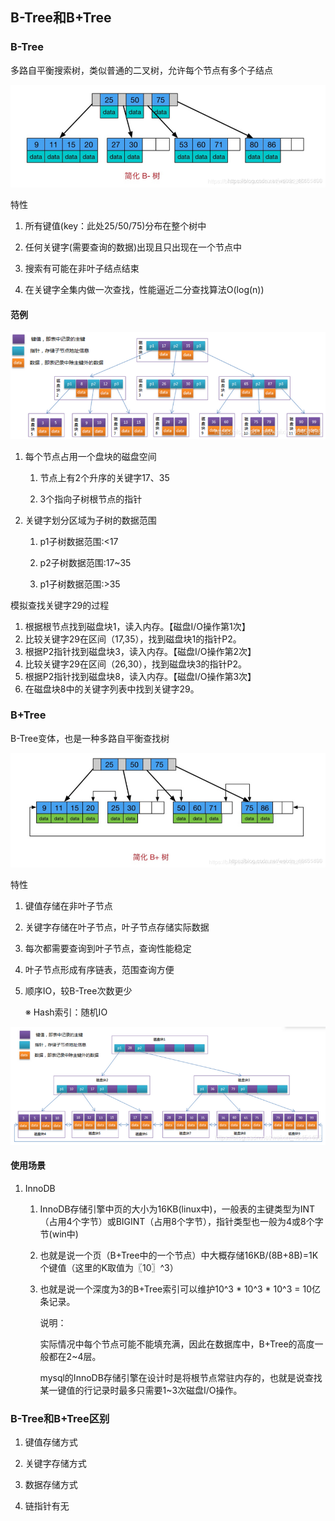 ## B-Tree和B+Tree

### B-Tree

多路自平衡搜索树，类似普通的二叉树，允许每个节点有多个子结点

![BTree.png](btree/BTree.png)

特性

1. 所有键值(key：此处25/50/75)分布在整个树中

2. 任何关键字(需要查询的数据)出现且只出现在一个节点中

3. 搜索有可能在非叶子结点结束

4. 在关键字全集内做一次查找，性能逼近二分查找算法O(log(n))

#### 范例

![BTreeSample.png](btree/BTreeSample.png)

1. 每个节点占用一个盘块的磁盘空间

    1. 节点上有2个升序的关键字17、35
    
    2. 3个指向子树根节点的指针
    
2. 关键字划分区域为子树的数据范围

    1. p1子树数据范围:<17
       
    1. p2子树数据范围:17~35
       
    1. p1子树数据范围:>35

模拟查找关键字29的过程

1. 根据根节点找到磁盘块1，读入内存。【磁盘I/O操作第1次】
2. 比较关键字29在区间（17,35），找到磁盘块1的指针P2。
3. 根据P2指针找到磁盘块3，读入内存。【磁盘I/O操作第2次】
4. 比较关键字29在区间（26,30），找到磁盘块3的指针P2。
5. 根据P2指针找到磁盘块8，读入内存。【磁盘I/O操作第3次】
6. 在磁盘块8中的关键字列表中找到关键字29。

### B+Tree

B-Tree变体，也是一种多路自平衡查找树

![BPlusTree.png](btree/BPlusTree.png)

特性

1. 键值存储在非叶子节点
   
2. 关键字存储在叶子节点，叶子节点存储实际数据

3. 每次都需要查询到叶子节点，查询性能稳定

4. 叶子节点形成有序链表，范围查询方便

5. 顺序IO，较B-Tree次数更少

    ※ Hash索引：随机IO
    
![BPlusTreeSample.png](btree/BPlusTreeSample.png)

#### 使用场景

1. InnoDB

    1. InnoDB存储引擎中页的大小为16KB(linux中)，一般表的主键类型为INT（占用4个字节）或BIGINT（占用8个字节），指针类型也一般为4或8个字节(win中)
    
    2. 也就是说一个页（B+Tree中的一个节点）中大概存储16KB/(8B+8B)=1K个键值（这里的K取值为〖10〗^3）
   
    3. 也就是说一个深度为3的B+Tree索引可以维护10^3 * 10^3 * 10^3 = 10亿 条记录。

        说明：
    
        实际情况中每个节点可能不能填充满，因此在数据库中，B+Tree的高度一般都在2~4层。
   
        mysql的InnoDB存储引擎在设计时是将根节点常驻内存的，也就是说查找某一键值的行记录时最多只需要1~3次磁盘I/O操作。

### B-Tree和B+Tree区别

1. 键值存储方式

2. 关键字存储方式

3. 数据存储方式

4. 链指针有无


